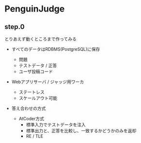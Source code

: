 # PenguinJudge

## step.0

とりあえず動くところまで作ってみる

* すべてのデータはRDBMS(PostgreSQL)に保存

   * 問題
   * テストデータ / 正答
   * ユーザ投稿コード

* Webアプリサーバ / ジャッジ用ワーカ

   * ステートレス
   * スケールアウト可能

* 答え合わせの方式
   * AtCoder方式
      * 標準入力でテストデータを注入
      * 標準出力と、正答を比較し、一致するかどうかのみを返却
      * RE / TLE
